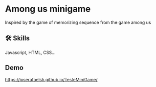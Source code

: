 
# Among us minigame

Inspired by the game of memorizing sequence from the game among us


## 🛠 Skills
Javascript, HTML, CSS...


## Demo


https://joserafaelsh.github.io/TesteMiniGame/
